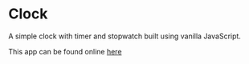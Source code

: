 # Clock

A simple clock with timer and stopwatch built using vanilla JavaScript.

This app can be found online [here](https://vkgupta857.github.io/clock/)